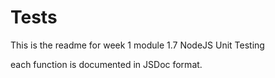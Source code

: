 # Tests
This is the readme for week 1 module 1.7 NodeJS Unit Testing

each function is documented in JSDoc format. 
